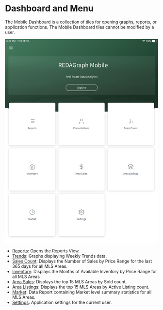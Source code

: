 ﻿# Dashboard and Menu

The Mobile Dashboard is a collection of tiles for opening graphs, reports, or application functions. The Mobile Dashboard tiles cannot be modified by a user.

![Mobile Dashboard image](../images/reda_mobile_dashboard_v1.png)

* [Reports](mobile-reports.md):  Opens the Reports View.
* [Trends](mobile-trends.md):  Graphs displaying Weekly Trends data.
* [Sales Count](mobile-salescount.md):  Displays the Number of Sales by Price Range for the last 365 days for all MLS Areas.
* [Inventory](mobile-inventory.md):  Displays the Months of Available Inventory by Price Range for all MLS Areas
* [Area Sales](mobile-areasales.md):  Displays the top 15 MLS Areas by Sold count.
* [Area Listings](mobile-arelistings.md):  Displays the top 15 MLS Areas by Active Listing count.
* [Market](mobile-market.md):  Data Report containing Market level summary statistics for all MLS Areas.
* [Settings](mobile-settings.md):  Application settings for the current user.
